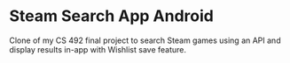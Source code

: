 # Steam Search App Android

Clone of my CS 492 final project to search Steam games using an API and display results in-app with Wishlist save feature.
